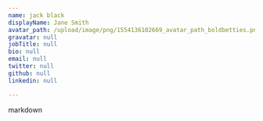 ```yaml
---
name: jack black
displayName: Jane Smith
avatar_path: /upload/image/png/1554136102669_avatar_path_boldbetties.png
gravatar: null
jobTitle: null
bio: null
email: null
twitter: null
github: null
linkedin: null

---
```



markdown


